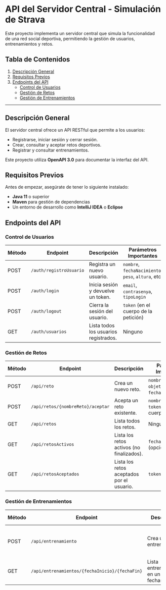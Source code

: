 # API del Servidor Central - Simulación de Strava

Este proyecto implementa un servidor central que simula la funcionalidad de una red social deportiva, permitiendo la gestión de usuarios, entrenamientos y retos.

## Tabla de Contenidos

1. [Descripción General](#descripción-general)
2. [Requisitos Previos](#requisitos-previos)
3. [Endpoints del API](#endpoints-del-api)
   - [Control de Usuarios](#control-de-usuarios)
   - [Gestión de Retos](#gestión-de-retos)
   - [Gestión de Entrenamientos](#gestión-de-entrenamientos)


---

## Descripción General

El servidor central ofrece un API RESTful que permite a los usuarios:
- Registrarse, iniciar sesión y cerrar sesión.
- Crear, consultar y aceptar retos deportivos.
- Registrar y consultar entrenamientos.

Este proyecto utiliza **OpenAPI 3.0** para documentar la interfaz del API.

## Requisitos Previos

Antes de empezar, asegúrate de tener lo siguiente instalado:
- **Java 11** o superior
- **Maven** para gestión de dependencias
- Un entorno de desarrollo como **IntelliJ IDEA** o **Eclipse**

## Endpoints del API

### **Control de Usuarios**

| **Método** | **Endpoint**                | **Descripción**                                | **Parámetros Importantes**                                  |
|------------|-----------------------------|------------------------------------------------|------------------------------------------------------------|
| POST       | `/auth/registroUsuario`     | Registra un nuevo usuario.                    | `nombre`, `fechaNacimiento`, `peso`, `altura`, etc.        |
| POST       | `/auth/login`               | Inicia sesión y devuelve un token.            | `email`, `contrasenya`, `tipoLogin`                        |
| POST       | `/auth/logout`              | Cierra la sesión del usuario.                 | `token` (en el cuerpo de la petición)                      |
| GET        | `/auth/usuarios`            | Lista todos los usuarios registrados.         | Ninguno                                                    |

### **Gestión de Retos**

| **Método** | **Endpoint**                        | **Descripción**                                | **Parámetros Importantes**                                  |
|------------|-------------------------------------|------------------------------------------------|------------------------------------------------------------|
| POST       | `/api/reto`                        | Crea un nuevo reto.                           | `nombre`, `deporte`, `objetivoDistancia`, `fechaInicio`, etc. |
| POST       | `/api/retos/{nombreReto}/aceptar`  | Acepta un reto existente.                     | `nombreReto` (path), `token` (en el cuerpo)                |
| GET        | `/api/retos`                       | Lista todos los retos.                        | Ninguno                                                    |
| GET        | `/api/retosActivos`                | Lista los retos activos (no finalizados).     | `fecha`, `deporte` (opcional)                              |
| GET        | `/api/retosAceptados`              | Lista los retos aceptados por el usuario.     | `token`                                                    |

### **Gestión de Entrenamientos**

| **Método** | **Endpoint**                                | **Descripción**                                | **Parámetros Importantes**                                  |
|------------|---------------------------------------------|------------------------------------------------|------------------------------------------------------------|
| POST       | `/api/entrenamiento`                       | Crea un nuevo entrenamiento.                  | `titulo`, `deporte`, `distancia`, `fechaInicio`, `token`, etc. |
| GET        | `/api/entrenamientos/{fechaInicio}/{fechaFin}` | Lista entrenamientos en un rango de fechas.   | `fechaInicio`, `fechaFin`, `token`                         |

